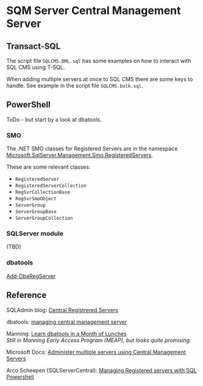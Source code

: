 # SQM Server Central Management Server

## Transact-SQL

The script file `SQLCMS.DML.sql` has some examples on how to interact with SQL CMS using T-SQL.

When adding multiple servers at once to SQL CMS there are some keys to handle. See example in the script file `SQLCMS.bulk.sql`.

## PowerShell

ToDo - but start by a look at dbatools.

### SMO

The .NET SMO classes for Registered Servers are in the namespace [Microsoft.SqlServer.Management.Smo.RegisteredServers](https://docs.microsoft.com/en-us/dotnet/api/microsoft.sqlserver.management.registeredservers).

These are some relevant classes:

- `RegisteredServer`
- `RegisteredServerCollection`
- `RegSvrCollectionBase`
- `RegSvrSmoObject`
- `ServerGroup`
- `ServerGroupBase`
- `ServerGroupCollection`

### SQLServer module

(TBD)

### dbatools

[Add-DbaRegServer](https://github.com/sqlcollaborative/dbatools/blob/development/functions/Add-DbaRegServer.ps1)

## Reference

SQLAdmin blog: [Central Registrered Servers](https://sqladm.blogspot.com/2009/06/central-registrered-servers.html)

dbatools: [managing central management server](https://dbatools.io/cms/)

Manning: [Learn dbatools in a Month of Lunches](https://www.manning.com/books/learn-dbatools-in-a-month-of-lunches)  
*Still in Manning Early Access Program (MEAP), but looks quite promising.*

Microsoft Docs: [Administer multiple servers using Central Management Servers](https://docs.microsoft.com/en-us/sql/relational-databases/administer-multiple-servers-using-central-management-servers)

Arco Scheepen (SQLServerCentral): [Managing Registered servers with SQL Powershell](https://www.sqlservercentral.com/articles/managing-registered-servers-with-sql-powershell)
